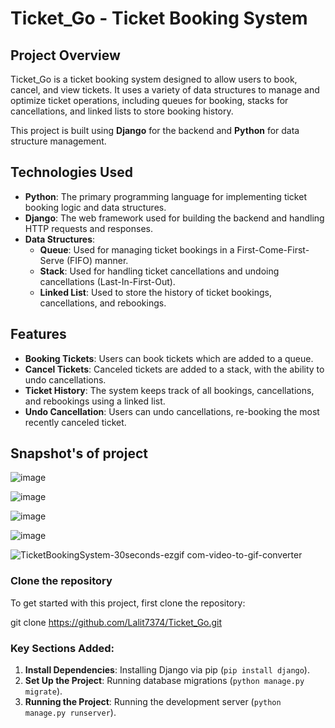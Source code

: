 # Ticket_Go - Ticket Booking System

## Project Overview
Ticket_Go is a ticket booking system designed to allow users to book, cancel, and view tickets. It uses a variety of data structures to manage and optimize ticket operations, including queues for booking, stacks for cancellations, and linked lists to store booking history. 

This project is built using **Django** for the backend and **Python** for data structure management.

## Technologies Used
- **Python**: The primary programming language for implementing ticket booking logic and data structures.
- **Django**: The web framework used for building the backend and handling HTTP requests and responses.
- **Data Structures**: 
  - **Queue**: Used for managing ticket bookings in a First-Come-First-Serve (FIFO) manner.
  - **Stack**: Used for handling ticket cancellations and undoing cancellations (Last-In-First-Out).
  - **Linked List**: Used to store the history of ticket bookings, cancellations, and rebookings.
  
## Features
- **Booking Tickets**: Users can book tickets which are added to a queue.
- **Cancel Tickets**: Canceled tickets are added to a stack, with the ability to undo cancellations.
- **Ticket History**: The system keeps track of all bookings, cancellations, and rebookings using a linked list.
- **Undo Cancellation**: Users can undo cancellations, re-booking the most recently canceled ticket.

## Snapshot's of project
![image](https://github.com/user-attachments/assets/c0c3457a-47dd-4d28-8d4b-0d043e99c9af)

![image](https://github.com/user-attachments/assets/ae35a565-cce2-414d-9b1b-b6fced9ef94d) 

![image](https://github.com/user-attachments/assets/06608864-a675-429d-a16f-c8307b2d75c5)

![image](https://github.com/user-attachments/assets/4dec4e07-5f18-4c9f-86bb-92fe8a7f29fd)

![TicketBookingSystem-30seconds-ezgif com-video-to-gif-converter](https://github.com/user-attachments/assets/3f16a648-67cd-4930-be40-8df76649b2d7)




### Clone the repository

To get started with this project, first clone the repository:

git clone https://github.com/Lalit7374/Ticket_Go.git


### Key Sections Added:
1. **Install Dependencies**: Installing Django via pip (`pip install django`).
2. **Set Up the Project**: Running database migrations (`python manage.py migrate`).
3. **Running the Project**: Running the development server (`python manage.py runserver`).




